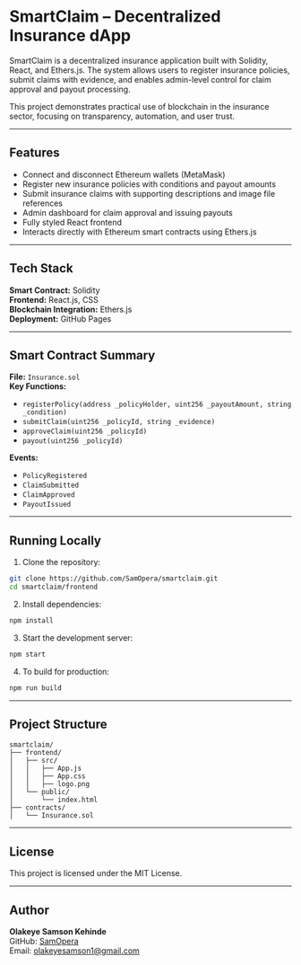 # SmartClaim – Decentralized Insurance dApp

SmartClaim is a decentralized insurance application built with Solidity, React, and Ethers.js. The system allows users to register insurance policies, submit claims with evidence, and enables admin-level control for claim approval and payout processing.

This project demonstrates practical use of blockchain in the insurance sector, focusing on transparency, automation, and user trust.

---

## Features

- Connect and disconnect Ethereum wallets (MetaMask)
- Register new insurance policies with conditions and payout amounts
- Submit insurance claims with supporting descriptions and image file references
- Admin dashboard for claim approval and issuing payouts
- Fully styled React frontend
- Interacts directly with Ethereum smart contracts using Ethers.js

---

## Tech Stack

**Smart Contract:** Solidity  
**Frontend:** React.js, CSS  
**Blockchain Integration:** Ethers.js  
**Deployment:** GitHub Pages

---

## Smart Contract Summary

**File:** `Insurance.sol`  
**Key Functions:**

- `registerPolicy(address _policyHolder, uint256 _payoutAmount, string _condition)`
- `submitClaim(uint256 _policyId, string _evidence)`
- `approveClaim(uint256 _policyId)`
- `payout(uint256 _policyId)`

**Events:**

- `PolicyRegistered`
- `ClaimSubmitted`
- `ClaimApproved`
- `PayoutIssued`

---

## Running Locally

1. Clone the repository:

```bash
git clone https://github.com/SamOpera/smartclaim.git
cd smartclaim/frontend
```

2. Install dependencies:

```bash
npm install
```

3. Start the development server:

```bash
npm start
```

4. To build for production:

```bash
npm run build
```

---

## Project Structure

```
smartclaim/
├── frontend/
│   ├── src/
│   │   ├── App.js
│   │   ├── App.css
│   │   ├── logo.png
│   └── public/
│       └── index.html
├── contracts/
│   └── Insurance.sol
```

---

## License

This project is licensed under the MIT License.

---

## Author

**Olakeye Samson Kehinde**  
GitHub: [SamOpera](https://github.com/SamOpera)  
Email: olakeyesamson1@gmail.com
